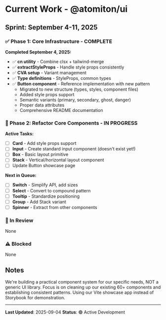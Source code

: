 # Current Work - @atomiton/ui

## Sprint: September 4-11, 2025

### ✅ Phase 1: Core Infrastructure - COMPLETE

**Completed September 4, 2025:**

- ✅ **cn utility** - Combine clsx + tailwind-merge
- ✅ **extractStyleProps** - Handle style props consistently
- ✅ **CVA setup** - Variant management
- ✅ **Type definitions** - StyleProps, common types
- ✅ **Button component** - Reference implementation with new pattern
  - Migrated to new structure (types, styles, component files)
  - Added style props support
  - Semantic variants (primary, secondary, ghost, danger)
  - Proper data attributes
  - Comprehensive README documentation

### 🚀 Phase 2: Refactor Core Components - IN PROGRESS

**Active Tasks:**

- [ ] **Card** - Add style props support
- [ ] **Input** - Create standard input component (doesn't exist yet!)
- [ ] **Box** - Basic layout primitive
- [ ] **Stack** - Vertical/horizontal layout component
- [ ] Update Button showcase page

**Next in Queue:**

- [ ] **Switch** - Simplify API, add sizes
- [ ] **Select** - Convert to compound pattern
- [ ] **Tooltip** - Standardize positioning
- [ ] **Group** - Add Stack variant
- [ ] **Spinner** - Extract from other components

### 🔄 In Review

None

### ⚠️ Blocked

None

## Notes

We're building a practical component system for our specific needs, NOT a generic UI library. Focus is on cleaning up our existing 60+ components and establishing consistent patterns. Using our Vite showcase app instead of Storybook for demonstration.

---

**Last Updated**: 2025-09-04
**Status**: 🟢 Active Development
